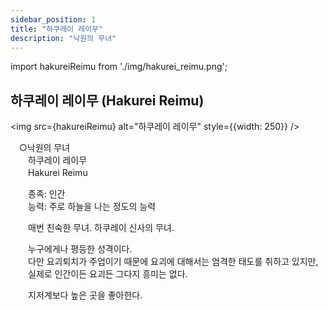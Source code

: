 ```yaml
---
sidebar_position: 1
title: "하쿠레이 레이무"
description: "낙원의 무녀"
---
```


import hakureiReimu from './img/hakurei_reimu.png';

## 하쿠레이 레이무 (Hakurei Reimu)

<img src={hakureiReimu} alt="하쿠레이 레이무" style={{width: 250}} />

　○낙원의 무녀  
　　하쿠레이 레이무  
　　Hakurei Reimu  

　　종족: 인간  
　　능력: 주로 하늘을 나는 정도의 능력  

　　매번 친숙한 무녀. 하쿠레이 신사의 무녀.  

　　누구에게나 평등한 성격이다.  
　　다만 요괴퇴치가 주업이기 때문에 요괴에 대해서는 엄격한 태도를 취하고 있지만,  
　　실제로 인간이든 요괴든 그다지 흥미는 없다.  

　　지저계보다 높은 곳을 좋아한다.
